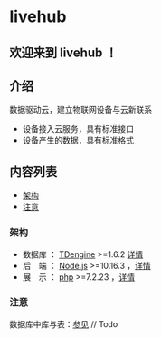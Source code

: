 # livehub

## 欢迎来到 livehub ！

## 介绍

数据驱动云，建立物联网设备与云新联系

* 设备接⼊云服务，具有标准接⼝
* 设备产⽣的数据，具有标准格式

## 内容列表

* [架构](#架构)
* [注意](#注意)

### 架构

* 数据库 ： [TDengine](https://github.com/taosdata/TDengine) >=1.6.2 [详情](./TDengine.md)
* 后　端 ： [Node.js](https://nodejs.org) >=10.16.3 ，[详情](https://github.com/livehub-root/livehub-node)
* 展　示 ： [php](https://www.php.net) >=7.2.23 ，[详情](https://github.com/livehub-root/livehub-php)

### 注意

数据库中库与表：[参见](.database.md)
// Todo